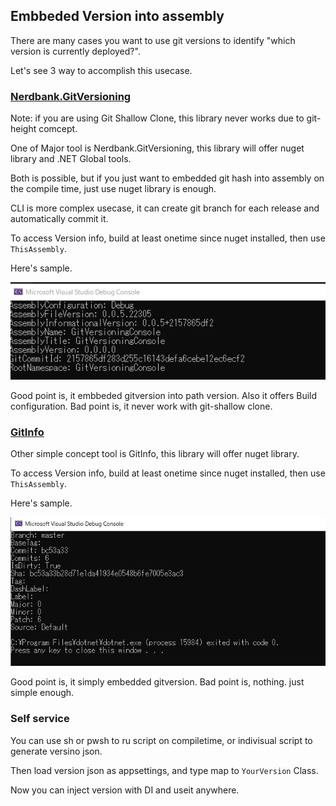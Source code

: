 ## Embbeded Version into assembly

There are many cases you want to use git versions to identify "which version is currently deployed?".

Let's see 3 way to accomplish this usecase.

### [Nerdbank.GitVersioning](https://github.com/AArnott/Nerdbank.GitVersioning)

Note: if you are using Git Shallow Clone, this library never works due to git-height comcept.

One of Major tool is Nerdbank.GitVersioning, this library will offer nuget library and .NET Global tools.

Both is possible, but if you just want to embedded git hash into assembly on the compile time, just use nuget library is enough.

CLI is more complex usecase, it can create git branch for each release and automatically commit it.

To access Version info, build at least onetime since nuget installed, then use `ThisAssembly`.

Here's sample.

![](docs/NerdbankGitVersioning.png)

Good point is, it embbeded gitversion into path version. Also it offers Build configuration.
Bad point is, it never work with git-shallow clone.

### [GitInfo](https://github.com/kzu/GitInfo/tree/master/src/GitInfo)

Other simple concept tool is GitInfo, this library will offer nuget library.

To access Version info, build at least onetime since nuget installed, then use `ThisAssembly`.

Here's sample.

![](docs/GitInfo.png)

Good point is, it simply embedded gitversion.
Bad point is, nothing. just simple enough.

### Self service

You can use sh or pwsh to ru script on compiletime, or indivisual script to generate versino json.

Then load version json as appsettings, and type map to `YourVersion` Class.

Now you can inject version with DI and useit anywhere.